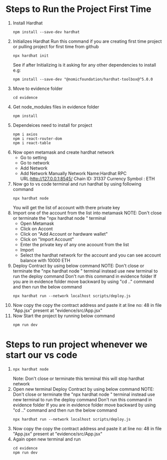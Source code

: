 # Steps to Run the Project First Time

1) Install Hardhat
   ```shell
   npm install --save-dev hardhat
   ```
2)  Initializes Hardhat
    Run this command if you are creating first time project or pulling project for first time from github
    ```shell
    npx hardhat init
    ```
    See if after Initializing is it asking for any other dependencies to install
    e.g:
    ```shell
    npm install --save-dev "@nomicfoundation/hardhat-toolbox@^5.0.0
    ```
3) Move to evidence folder
   ```shell
   cd evidence
   ```
4) Get node_modules files in evidence folder
   ```shell
   npm install
   ```
5) Dependeices need to install for project
   ```shell
   npm i axios
   npm i react-router-dom
   npm i react-table
   ```
6) Now open metamask and create hardhat network
   - Go to setting
   - Go to network
   - Add Network
   - Add Network Manually
   Network Name:Hardhat
   RPC URL:http://127.0.0.1:8545/
   Chain ID: 31337
   Currency Symbol : ETH
7) Now go to vs code terminal and run hardhat by using following command
   ```shell
   npx hardhat node
   ```
   You will get the list of account with there private key
8) Import one of the account from the list into metamask
   NOTE: Don't close or terminate the "npx hardhat node " terminal
   - Open Metamask
   - Click on Accont
   - Click on "Add Account or hardware wallet"
   - Click on "Import Account"
   - Enter the private key of any one acoount from the list
   - Import
   - Select the hardhat network for the account and you can see account balance with 10000 ETH
9) Deploy Contract by using below command
   NOTE: Don't close or terminate the "npx hardhat node " terminal instead use new terminal to run the deploy command
         Don't run this command in evidence folder
         If you are in evidence folder move backward by using "cd .." command and then run the below command
   ```shell
   npx hardhat run --network localhost scripts/deploy.js
   ```
10) Now copy the copy the contract address and paste it at line no: 48 in file "App.jsx" present at "evidence/src/App.jsx"
11) Now Start the project by running below command
    ```shell
    npm run dev
    ```
# Steps to run project whenever we start our vs code
1) ```shell
   npx hardhat node
   ```
   Note: Don't close or terminate this terminal this will stop hardhat network
2) Open new terminal
   Deploy Contract by using below command
   NOTE: Don't close or terminate the "npx hardhat node " terminal instead use new terminal to run the deploy command
         Don't run this command in evidence folder
         If you are in evidence folder move backward by using "cd .." command and then run the below command
   ```shell
   npx hardhat run --network localhost scripts/deploy.js
   ```
3) Now copy the copy the contract address and paste it at line no: 48 in file "App.jsx" present at "evidence/src/App.jsx"
4) Again open new terminal and run
   ```shell
   cd evidence
   npm run dev
   ```
   
   

